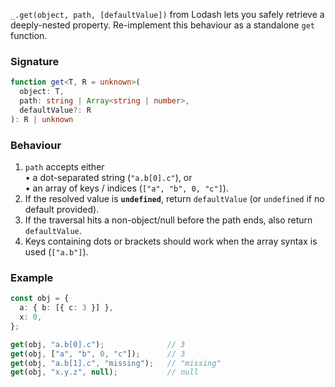 `_.get(object, path, [defaultValue])` from Lodash lets you safely retrieve a deeply-nested property.
Re-implement this behaviour as a standalone `get` function.

### Signature

```ts
function get<T, R = unknown>(
  object: T,
  path: string | Array<string | number>,
  defaultValue?: R
): R | unknown
```

### Behaviour

1. `path` accepts either  
   • a dot-separated string (`"a.b[0].c"`), or  
   • an array of keys / indices (`["a", "b", 0, "c"]`).
2. If the resolved value is **`undefined`**, return `defaultValue` (or `undefined` if no default provided).
3. If the traversal hits a non-object/null before the path ends, also return `defaultValue`.
4. Keys containing dots or brackets should work when the array syntax is used (`["a.b"]`).

### Example

```ts
const obj = {
  a: { b: [{ c: 3 }] },
  x: 0,
};

get(obj, "a.b[0].c");              // 3
get(obj, ["a", "b", 0, "c"]);      // 3
get(obj, "a.b[1].c", "missing");   // "missing"
get(obj, "x.y.z", null);           // null
```
